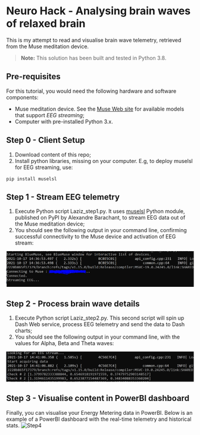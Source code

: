 # Neuro Hack - Analysing brain waves of relaxed brain

This is my attempt to read and visualise brain wave telemetry, retrieved from the Muse meditation device.
> **Note:** This solution has been built and tested in Python 3.8.

## Pre-requisites
For this tutorial, you would need the following hardware and software components:
- Muse meditation device. See the [Muse Web site](https://choosemuse.com/) for available models that support *EEG streaming*;
- Computer with pre-installed Python 3.x.

## Step 0 - Client Setup
1. Download content of this repo;
2. Install python libraries, missing on your computer. E.g, to deploy muselsl for EEG streaming, use:
```
pip install muselsl
```

## Step 1 - Stream EEG telemetry

1. Execute Python script Laziz_step1.py. It uses [muselsl](https://pypi.org/project/muselsl/1.0.4/) Python module, published on PyPI by Alexandre Barachant, to stream EEG data out of the Muse meditation device;
2. You should see the following output in your command line, confirming successful connectivity to the Muse device and activation of EEG stream:

![Step1a](/images/Step1a.png)


## Step 2 - Process brain wave details

1. Execute Python script Laziz_step2.py. This second script will spin up Dash Web service, process EEG telemetry and send the data to Dash charts;
2. You should see the following output in your command line, with the values for Alpha, Beta and Theta waves:

![Step2a](/images/Step2a.png)


## Step 3 - Visualise content in PowerBI dashboard

Finally, you can visualise your Energy Metering data in PowerBI. Below is an example of a PowerBI dashboard with the real-time telemetry and historical stats.
![Step4](/images/Step4.png)

